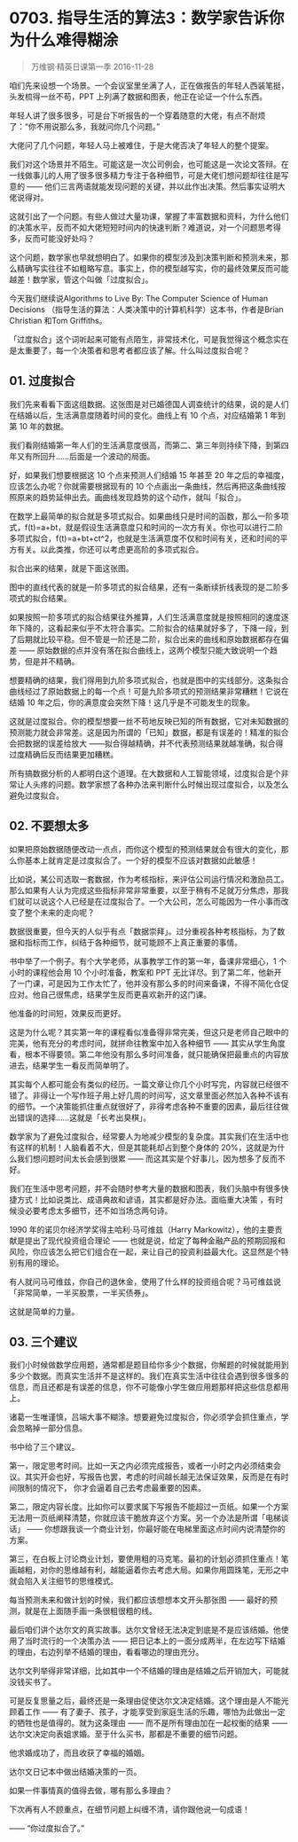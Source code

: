 # 0703. 指导生活的算法3：数学家告诉你为什么难得糊涂
> 万维钢·精英日课第一季
2016-11-28

咱们先来设想一个场景。一个会议室里坐满了人，正在做报告的年轻人西装笔挺，头发梳得一丝不苟，PPT 上列满了数据和图表，他正在论证一个什么东西。

年轻人讲了很多很多，可是台下听报告的一个穿着随意的大佬，有点不耐烦了：“你不用说那么多，我就问你几个问题。”

大佬问了几个问题，年轻人马上被难住，于是大佬否决了年轻人的整个提案。

我们对这个场景并不陌生。可能这是一次公司例会，也可能这是一次论文答辩。在一线做事儿的人用了很多很多精力专注于各种细节，可是大佬们想问题却往往是写意的 —— 他们三言两语就能发现问题的关键，并以此作出决策。然后事实证明大佬说得对。

这就引出了一个问题。有些人做过大量功课，掌握了丰富数据和资料，为什么他们的决策水平，反而不如大佬短短时间内的快速判断？难道说，对一个问题思考得多，反而可能没好处吗？

这个问题，数学家也早就想明白了。如果你的模型涉及到决策判断和预测未来，那么精确写实往往不如粗略写意。事实上，你的模型越写实，你的最终效果反而可能越差！数学家，管这个叫做「过度拟合」。

今天我们继续说Algorithms to Live By: The Computer Science of Human Decisions （指导生活的算法：人类决策中的计算机科学）这本书，作者是Brian Christian 和Tom Griffiths。 

「过度拟合」这个词听起来可能有点陌生，非常技术化，可是我觉得这个概念实在是太重要了，每一个决策者和思考者都应该了解。什么叫过度拟合呢？

## 01. 过度拟合

我们先来看看下面这组数据。这张图是对已婚德国人调查统计的结果，说的是人们在结婚以后，生活满意度随着时间的变化。曲线上有 10 个点，对应结婚第 1 年到第 10 年的数据。

我们看刚结婚第一年人们的生活满意度很高，而第二、第三年则持续下降，到第四年又有所回升……后面是一个波动的局面。

好，如果我们想要根据这 10 个点来预测人们结婚 15 年甚至 20 年之后的幸福度，应该怎么办呢？你就需要根据现有的 10 个点画出一条曲线，然后再把这条曲线按照原来的趋势延伸出去。画曲线发现趋势的这个动作，就叫「拟合」。

在数学上最简单的拟合就是多项式拟合。如果曲线只是时间的函数，那么一阶多项式，f(t)=a+bt，就是假设生活满意度只和时间的一次方有关。你也可以进行二阶多项式拟合，f(t)=a+bt+ct^2，也就是生活满意度不仅和时间有关，还和时间的平方有关。以此类推，你还可以考虑更高阶的多项式拟合。

拟合出来的结果，就是下面这张图。 

图中的直线代表的就是一阶多项式的拟合结果，还有一条断续折线表现的是二阶多项式的拟合结果。

如果按照一阶多项式的拟合结果往外推算，人们生活满意度就是按照相同的速度逐年下降的，这看起来似乎不太符合事实。二阶拟合的结果就好多了，下降一段，到了后期就比较平稳。但不管是一阶还是二阶，拟合出来的曲线和原始数据都存在偏差 —— 原始数据的点并没有落在拟合曲线上，这两个模型只能大致说明一个趋势，但是并不精确。

想要精确的结果，我们得用到九阶多项式拟合，也就是图中的实线部分。这条拟合曲线经过了原始数据上的每一个点！可是九阶多项式的预测结果非常糟糕！它说在结婚 10 年之后，你的满意度会突然下降！这几乎是不可能发生的现象。

这就是过度拟合。你的模型想要一丝不苟地反映已知的所有数据，它对未知数据的预测能力就会非常差。这是因为所谓的「已知」数据，都是有误差的！精准的拟合会把数据的误差给放大 ——拟合得越精确，并不代表预测结果就越准确，拟合得过度精确后反而结果更加糟糕。

所有搞数据分析的人都明白这个道理。在大数据和人工智能领域，过度拟合是个非常让人头疼的问题。数学家想了各种办法来判断什么时候出现过度拟合，以及怎么避免过度拟合。 

## 02. 不要想太多

如果把原始数据随便改动一点点，而你这个模型的预测结果就会有很大的变化，那么你基本上就肯定是过度拟合了。一个好的模型不应该对数据如此敏感！

比如说，某公司选取一套数据，作为考核指标，来评估公司运行情况和激励员工。那么如果有人认为完成这些指标非常非常重要，以至于稍有不足就万分焦虑，那我们就可以说这个人已经是在过度拟合了。一个大公司，怎么可能因为一件小事而改变了整个未来的走向呢？

数据很重要，但今天的人似乎有点「数据崇拜」。过分重视各种考核指标，为了数据和指标而工作，纠结于各种细节，就可能顾不上真正重要的事情。

书中举了一个例子。有个大学老师，从事教学工作的第一年，备课非常细心，1 个小时的课程他会用 10 个小时准备，教案和 PPT 无比详尽。到了第二年，他新开了一门课，可是因为工作太忙了，他并没有那么多的时间来备课，不得不简化仓促应对。他自己很焦虑，结果学生反而更喜欢新开的这门课。

他准备的时间短，效果反而更好。

这是为什么呢？其实第一年的课程看似准备得非常完美，但这只是老师自己眼中的完美，他有充分的考虑时间，就拼命往教案中加入各种细节 —— 其实从学生角度看，根本不得要领。第二年他没有那么多时间准备，就只能确保把最重点的内容放进去，结果学生一看反而简单明了。

其实每个人都可能会有类似的经历。一篇文章让你几个小时写完，内容就已经很不错了。非得让一个写作班子用上好几周的时间写，这文章里面必然加入各种不该有的细节。一个决策能抓住重点就很好了，非得考虑各种不重要的因素，最后往往做出错误的选择……这就是「长考出臭棋」。

数学家为了避免过度拟合，经常要人为地减少模型的复杂度。其实我们在生活中也有这样的机制！人脑看着不大，但是其能耗却占到整个身体的 20%，这就是为什么我们想问题时间太长会感到很累 —— 而这其实是个好事儿，因为想多了反而不好。

我们在生活中思考问题，并不会随时参考大量的数据和图表，我们头脑中有很多快捷方式！比如说类比、成语典故和谚语，其实都是好办法。面临重大决策 ，有时候没必要考虑太多细节，还不如当场念两句诗。

1990 年的诺贝尔经济学奖得主哈利·马可维兹（Harry Markowitz），他的主要贡献是提出了现代投资组合理论 —— 也就是说，给定了每种金融产品的预期回报和风险，你应该怎么把它们组合在一起，来让自己的投资利益最大化。这显然是个特别有用的理论。

有人就问马可维兹，你自己的退休金，使用了什么样的投资组合呢？马可维兹说「非常简单，一半买股票，一半买债券」。

这就是简单的力量。 

## 03. 三个建议

我们小时候做数学应用题，通常都是题目给你多少个数据，你解题的时候就能用到多少个数据。而真实生活并不是这样的。我们在真实生活中往往会遇到很多很多的信息，而且还都是有误差的信息，你不可能像小学生做应用题那样把这些信息都用上。

诸葛一生唯谨慎，吕端大事不糊涂。想要避免过度拟合，你必须学会抓住重点，学会忽略掉一部分信息。

书中给了三个建议。

第一，限定思考时间。比如一天之内必须完成报告，或者一小时之内必须结束会议。其实开会也好，写报告也罢，考虑的时间越长越无法保证效果，反而是在有时间限制的情况下， 你才会逼着自己去考虑最重要的因素。

第二，限定内容长度。比如你可以要求属下写报告不能超过一页纸。如果一个方案无法用一页纸阐释清楚，你就应该干脆放弃这个方案。另一个办法是所谓「电梯谈话」 —— 你想跟我谈一个商业计划，你最好能在电梯里面这点时间内说清楚你的方案。

第三，在白板上讨论商业计划，要使用粗的马克笔。最初的计划必须抓住重点！笔画越粗，对你的思维越有利，越能逼着你去考虑大局。如果你用圆珠笔，无形之中就会陷入关注细节的思维模式。

每当预测未来和做计划的时候，我们都应该想想本文开头那张图 —— 最好的预测，就是在上面随手画一条很粗很粗的线。

最后咱们讲个达尔文的真实故事。达尔文曾经无法决定到底是不是应该结婚。他使用了当时流行的一个决策办法 —— 把日记本上的一面分成两半，在左边写下结婚的理由，右边列举不结婚的理由，看看哪边的理由充分。

达尔文列举得非常详细，比如其中一个不结婚的理由是结婚之后开销加大，可能就没钱买书了。

可是反复思量之后，最终还是一条理由促使达尔文决定结婚。这个理由是人不能光顾着工作 —— 有了妻子、孩子，才能享受到家庭生活的乐趣，哪怕为此做出一定的牺牲也是值得的。就为这条理由 —— 而不是所有理由加在一起权衡的结果 —— 达尔文决定向表姐求婚。至于什么买书，那都是不重要的细节问题。

他求婚成功了，而且收获了幸福的婚姻。 

达尔文日记本中做出结婚决策的一页。

如果一件事情真的值得去做，哪有那么多理由？

下次再有人不顾重点，在细节问题上纠缠不清，请你跟他说一句成语！

—— “你过度拟合了。”

